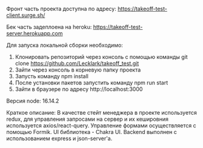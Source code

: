 Фронт часть проекта доступна по адресу: https://takeoff-test-client.surge.sh/

Бек часть задеплоена на heroku: https://takeoff-test-server.herokuapp.com

Для запуска локальной сборки необходимо:
1) Клонировать репозиторий через консоль с помощью команды git clone https://github.com/Lecklark/takeoff_test.git
2) Зайти через консоль в корневую папку проекта
3) Запусть команду npm install
4) После установки пакетов запустить команду npm run start
5) Зайти в браузере по адресу http://localhost:3000

Версия node: 16.14.2

Краткое описание:
В качестве стейт менеджера в проекте используется redux, для управления запросами на сервер и их кешировния используется axios/react-query. Управление формами осуществляется с помощью Formik. UI библиотека - Chakra UI. Backend выполнен с использованием express и json-server'а.
